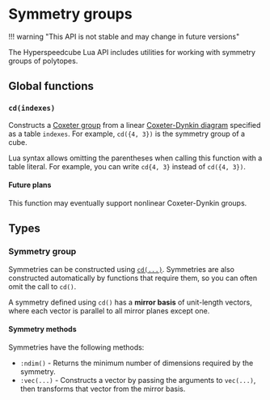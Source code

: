 # Symmetry groups

!!! warning "This API is not stable and may change in future versions"

The Hyperspeedcube Lua API includes utilities for working with symmetry groups of polytopes.

## Global functions

### `cd(indexes)`

Constructs a [Coxeter group] from a linear [Coxeter-Dynkin diagram] specified as a table `indexes`. For example, `cd({4, 3})` is the symmetry group of a cube.

Lua syntax allows omitting the parentheses when calling this function with a table literal. For example, you can write `cd{4, 3}` instead of `cd({4, 3})`.

[Coxeter group]: https://en.wikipedia.org/wiki/Coxeter_group
[Coxeter-Dynkin diagram]: https://en.wikipedia.org/wiki/Coxeter%E2%80%93Dynkin_diagram

#### Future plans

This function may eventually support nonlinear Coxeter-Dynkin groups.

## Types

### Symmetry group

Symmetries can be constructed using [`cd(...)`](#cdindexes). Symmetries are also constructed automatically by functions that require them, so you can often omit the call to `cd()`.

A symmetry defined using `cd()` has a **mirror basis** of unit-length vectors, where each vector is parallel to all mirror planes except one.

#### Symmetry methods

Symmetries have the following methods:

- `:ndim()` - Returns the minimum number of dimensions required by the symmetry.
- `:vec(...)` - Constructs a vector by passing the arguments to `vec(...)`, then transforms that vector from the mirror basis.
